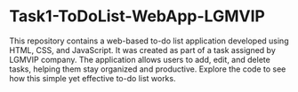 # Task1-ToDoList-WebApp-LGMVIP
This repository contains a web-based to-do list application developed using HTML, CSS, and JavaScript. It was created as part of a task assigned by LGMVIP company. The application allows users to add, edit, and delete tasks, helping them stay organized and productive. Explore the code to see how this simple yet effective to-do list works.
